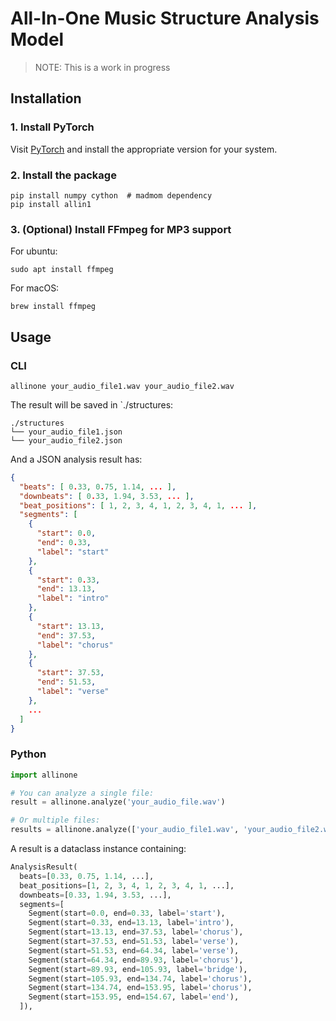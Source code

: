 # All-In-One Music Structure Analysis Model

> NOTE: This is a work in progress

## Installation

### 1. Install PyTorch

Visit [PyTorch](https://pytorch.org/) and install the appropriate version for your system.

### 2. Install the package

```shell
pip install numpy cython  # madmom dependency
pip install allin1
```

### 3. (Optional) Install FFmpeg for MP3 support

For ubuntu:

```shell
sudo apt install ffmpeg
```

For macOS:

```shell
brew install ffmpeg
```

## Usage

### CLI

```shell
allinone your_audio_file1.wav your_audio_file2.wav
```
The result will be saved in `./structures:
```shell
./structures
└── your_audio_file1.json
└── your_audio_file2.json
```
And a JSON analysis result has:
```json
{
  "beats": [ 0.33, 0.75, 1.14, ... ],
  "downbeats": [ 0.33, 1.94, 3.53, ... ],
  "beat_positions": [ 1, 2, 3, 4, 1, 2, 3, 4, 1, ... ],
  "segments": [
    {
      "start": 0.0,
      "end": 0.33,
      "label": "start"
    },
    {
      "start": 0.33,
      "end": 13.13,
      "label": "intro"
    },
    {
      "start": 13.13,
      "end": 37.53,
      "label": "chorus"
    },
    {
      "start": 37.53,
      "end": 51.53,
      "label": "verse"
    },
    ...
  ]
}
```

### Python

```python
import allinone

# You can analyze a single file:
result = allinone.analyze('your_audio_file.wav')

# Or multiple files:
results = allinone.analyze(['your_audio_file1.wav', 'your_audio_file2.wav'])
```
A result is a dataclass instance containing:
```python
AnalysisResult(
  beats=[0.33, 0.75, 1.14, ...],
  beat_positions=[1, 2, 3, 4, 1, 2, 3, 4, 1, ...],
  downbeats=[0.33, 1.94, 3.53, ...], 
  segments=[
    Segment(start=0.0, end=0.33, label='start'), 
    Segment(start=0.33, end=13.13, label='intro'), 
    Segment(start=13.13, end=37.53, label='chorus'), 
    Segment(start=37.53, end=51.53, label='verse'), 
    Segment(start=51.53, end=64.34, label='verse'), 
    Segment(start=64.34, end=89.93, label='chorus'), 
    Segment(start=89.93, end=105.93, label='bridge'), 
    Segment(start=105.93, end=134.74, label='chorus'), 
    Segment(start=134.74, end=153.95, label='chorus'), 
    Segment(start=153.95, end=154.67, label='end'),
  ]),
```
